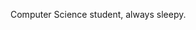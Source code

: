 Computer Science student, always sleepy.

<!---
DefinitelyNotMai/DefinitelyNotMai is a ✨ special ✨ repository because its `README.md` (this file) appears on your GitHub profile.
You can click the Preview link to take a look at your changes.
--->

